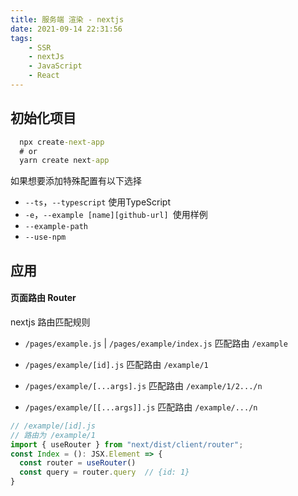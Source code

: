 ```yaml
---
title: 服务端 渲染 - nextjs
date: 2021-09-14 22:31:56
tags:
    - SSR
    - nextJs
    - JavaScript
    - React
---
```


## 初始化项目

~~~cmd
  npx create-next-app
  # or
  yarn create next-app
~~~

如果想要添加特殊配置有以下选择
* `--ts`，`--typescript` 使用TypeScript
* `-e`，`--example [name][github-url] `使用样例
* `--example-path`
* `--use-npm`


## 应用

#### 页面路由 Router

nextjs 路由匹配规则

* `/pages/example.js` | `/pages/example/index.js` 匹配路由 `/example`

* `/pages/example/[id].js` 匹配路由 `/example/1`

* `/pages/example/[...args].js` 匹配路由 `/example/1/2.../n`

* `/pages/example/[[...args]].js` 匹配路由 `/example/.../n`

~~~js
// /example/[id].js
// 路由为 /example/1
import { useRouter } from "next/dist/client/router";
const Index = (): JSX.Element => {
  const router = useRouter()
  const query = router.query  // {id: 1}
}

~~~